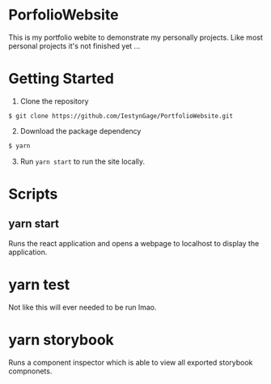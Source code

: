 # PorfolioWebsite
This is my portfolio webite to demonstrate my personally projects. Like most personal projects it's not finished yet ...

# Getting Started

1. Clone the repository
```
$ git clone https://github.com/IestynGage/PortfolioWebsite.git
```
2. Download the package dependency 
```bash
$ yarn
```
3.  Run `yarn start` to run the site locally.

# Scripts

## yarn start

Runs the react application and opens a webpage to localhost to display the application.

# yarn test

Not like this will ever needed to be run lmao.

# yarn storybook

Runs a component inspector which is able to view all exported storybook compnonets.